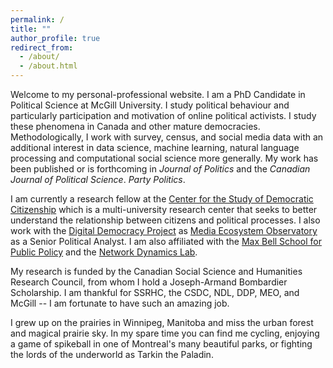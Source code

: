 ```yaml
---
permalink: /
title: ""
author_profile: true
redirect_from:
  - /about/
  - /about.html
---
```


Welcome to my personal-professional website. I am a PhD Candidate in Political Science at McGill University. I study political behaviour and particularly participation and motivation of online political activists. I study these phenomena in Canada and other mature democracies. Methodologically, I work with survey, census, and social media data with an additional interest in data science, machine learning, natural language processing and computational social science more generally. My work has been published or is forthcoming in *Journal of Politics* and the *Canadian Journal of Political Science*. *Party Politics*.

I am currently a research fellow at the [Center for the Study of Democratic Citizenship](https://csdc-cecd.ca/) which is a multi-university research center that seeks to better understand the relationship between citizens and political processes. I also work with the [Digital Democracy Project](https://ppforum.ca/project/ddp/) as [Media Ecosystem Observatory](https://www.mediaecosystemobservatory.com/) as a Senior Political Analyst. I am also affiliated with the [Max Bell School for Public Policy](https://www.mcgill.ca/maxbellschool/) and the [Network Dynamics Lab](http://networkdynamics.org/).

My research is funded by the Canadian Social Science and Humanities Research Council, from whom I hold a Joseph-Armand Bombardier Scholarship. I am thankful for SSRHC, the CSDC, NDL, DDP, MEO, and McGill -- I am fortunate to have such an amazing job.

I grew up on the prairies in Winnipeg, Manitoba and miss the urban forest and magical prairie sky. In my spare time you can find me cycling, enjoying a game of spikeball in one of Montreal's many beautiful parks, or fighting the lords of the underworld as Tarkin the Paladin.
